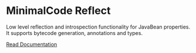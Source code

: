 # MinimalCode Reflect

Low level reflection and introspection functionality for JavaBean properties. It supports bytecode generation, annotations and types.

[Read Documentation](https://github.com/minimalcode-org/minimalcode-parent/wiki/1.-Home)
